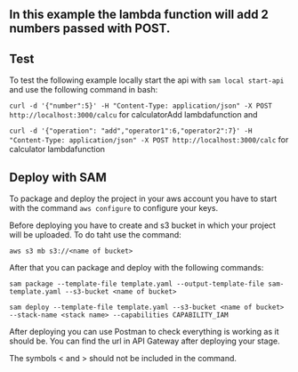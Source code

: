 
## In this example the lambda function will add 2 numbers passed with POST.

## Test

To test the following example locally start the api with `sam local start-api` and use the following command in bash:

```curl -d '{"number":5}' -H "Content-Type: application/json" -X POST http://localhost:3000/calcu``` for calculatorAdd lambdafunction and

```curl -d '{"operation": "add","operator1":6,"operator2":7}' -H "Content-Type: application/json" -X POST http://localhost:3000/calc``` for calculator lambdafunction
## Deploy with SAM

To package and deploy the project in your aws account you have to start with the command `aws configure` to configure your keys.

Before deploying you have to create and s3 bucket in which your project will be uploaded. To do taht use the command:

```aws s3 mb s3://<name of bucket>```

After that you can package and deploy with the following commands:

```sam package --template-file template.yaml --output-template-file sam-template.yaml --s3-bucket <name of bucket>```

```sam deploy --template-file template.yaml --s3-bucket <name of bucket> --stack-name <stack name> --capabilities CAPABILITY_IAM```

After deploying you can use Postman to check everything is working as it should be. You can find the url in API Gateway after deploying your stage.

The symbols < and > should not be included in the command.
